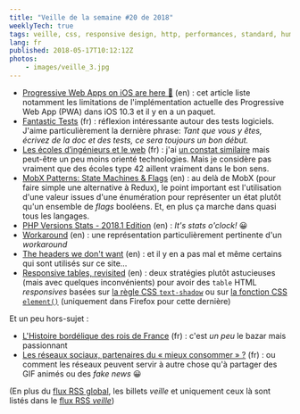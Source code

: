 ```yaml
---
title: "Veille de la semaine #20 de 2018"
weeklyTech: true
tags: veille, css, responsive design, http, performances, standard, humour, php, bonnes pratiques, javascript, react, formation, métier, unit test, ios, pwa
lang: fr
published: 2018-05-17T10:12:12Z
photos:
    - images/veille_3.jpg
---
```

* [Progressive Web Apps on iOS are here 🚀](https://medium.com/@firt/progressive-web-apps-on-ios-are-here-d00430dee3a7) (en)&nbsp;: cet article liste notamment les limitations de l'implémentation actuelle des Progressive Web App (PWA) dans iOS 10.3 et il y en a un paquet.
* [Fantastic Tests](http://blog.exirel.me/fantastic-tests) (fr)&nbsp;: réflexion intéressante autour des tests logiciels. J'aime particulièrement la dernière phrase: *Tant que vous y êtes, écrivez de la doc et des tests, ce sera toujours un bon début.*
* [Les écoles d’ingénieurs et le web](http://urubu.io/blog/les-ecoles-dingenieurs-et-le-web/) (fr)&nbsp;: j'ai [un constat similaire](/post/apprendre-a-l-ecole/) mais peut-être un peu moins orienté technologies. Mais je considère pas vraiment que des écoles type 42 aillent vraiment dans le bon sens.
* [MobX Patterns: State Machines & Flags](https://benmccormick.org/2018/05/14/mobx-state-machines-and-flags/) (en)&nbsp;: au delà de MobX (pour faire simple une alternative à Redux), le point important est l'utilisation d'une valeur issues d'une énumération pour représenter un état plutôt qu'un ensemble de *flags* booléens. Et, en plus ça marche dans quasi tous les langages.
* [PHP Versions Stats - 2018.1 Edition](https://seld.be/notes/php-versions-stats-2018-1-edition) (en)&nbsp;: *It's stats o'clock!* 😀
* [Workaround](http://www.monkeyuser.com/2018/workaround/) (en)&nbsp;: une représentation particulièrement pertinente d'un *workaround*
* [The headers we don't want](https://www.fastly.com/blog/headers-we-dont-want) (en)&nbsp;: et il y en a pas mal et même certains qui sont utilisés sur ce site…
* [Responsive tables, revisited](http://lea.verou.me/2018/05/responsive-tables-revisited/) (en)&nbsp;: deux stratégies plutôt astucieuses (mais avec quelques inconvénients) pour avoir des `table` HTML *responsives* basées sur [la règle CSS `text-shadow`](https://developer.mozilla.org/en-US/docs/Web/CSS/text-shadow) ou sur [la fonction CSS `element()`](https://developer.mozilla.org/en-US/docs/Web/CSS/element) (uniquement dans Firefox pour cette dernière)

Et un peu hors-sujet&nbsp;:

* [L'Histoire bordélique des rois de France](https://www.youtube.com/watch?v=1TDxgY-pgr4) (fr)&nbsp;: c'est *un peu* le bazar mais passionnant
* [Les réseaux sociaux, partenaires du « mieux consommer » ?](https://keepupleblog.wordpress.com/2018/05/14/les-reseaux-sociaux-partenaires-du-mieux-consommer/) (fr)&nbsp;: ou comment les réseaux peuvent servir à autre chose qu'à partager des GIF animés ou des *fake news* 😀

(En plus du [flux RSS global](/rss.xml), les billets *veille*
et uniquement ceux là sont listés dans le [flux RSS *veille*](/rss/veille.xml))
